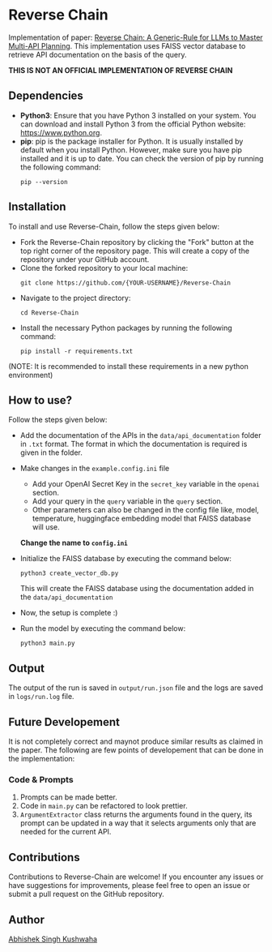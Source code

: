 # Reverse Chain
Implementation of paper: [Reverse Chain: A Generic-Rule for LLMs to Master Multi-API Planning](https://arxiv.org/abs/2310.04474v2). This implementation uses FAISS vector database to retrieve API documentation on the basis of the query.

**THIS IS NOT AN OFFICIAL IMPLEMENTATION OF REVERSE CHAIN**

## Dependencies
- **Python3**: Ensure that you have Python 3 installed on your system. You can download and install Python 3 from the official Python website: https://www.python.org.
- **pip**: pip is the package installer for Python. It is usually installed by default when you install Python. However, make sure you have pip installed and it is up to date. You can check the version of pip by running the following command:
  ```
  pip --version
  ```
## Installation
To install and use Reverse-Chain, follow the steps given below:
- Fork the Reverse-Chain repository by clicking the "Fork" button at the top right corner of the repository page. This will create a copy of the repository under your GitHub account.
- Clone the forked repository to your local machine:
    ```
    git clone https://github.com/{YOUR-USERNAME}/Reverse-Chain
    ```
- Navigate to the project directory: 
    ```
    cd Reverse-Chain
    ```
- Install the necessary Python packages by running the following command:
  ```
  pip install -r requirements.txt
  ```
(NOTE: It is recommended to install these requirements in a new python environment)

## How to use?

Follow the steps given below:

- Add the documentation of the APIs in the `data/api_documentation` folder in `.txt` format. The format in which the documentation is required is given in the folder.
- Make changes in the `example.config.ini` file
    - Add your OpenAI Secret Key in the `secret_key` variable in the `openai` section.
    - Add your query in the `query` variable in the `query` section.
    - Other parameters can also be changed in the config file like, model, temperature, huggingface embedding model that FAISS database will use.
     
  **Change the name to `config.ini`**
- Initialize the FAISS database by executing the command below:
  ```
  python3 create_vector_db.py
  ```
  This will create the FAISS database using the documentation added in the `data/api_documentation`
- Now, the setup is complete :)
- Run the model by executing the command below:
  ```
  python3 main.py
  ```

## Output
The output of the run is saved in `output/run.json` file and the logs are saved in `logs/run.log` file.

## Future Developement
It is not completely correct and maynot produce similar results as claimed in the paper. The following are few points of developement that can be done in the implementation:

### Code & Prompts
1. Prompts can be made better.
2. Code in `main.py` can be refactored to look prettier.
3. `ArgumentExtractor` class returns the arguments found in the query, its prompt can be updated in a way that it selects arguments only that are needed for the current API.

## Contributions
Contributions to Reverse-Chain are welcome! If you encounter any issues or have suggestions for improvements, please feel free to open an issue or submit a pull request on the GitHub repository.

## Author
[Abhishek Singh Kushwaha](https://github.com/ASK-03)
